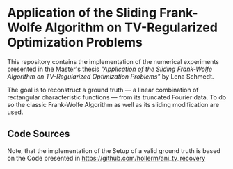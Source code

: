 # Application of the Sliding Frank-Wolfe Algorithm on TV-Regularized Optimization Problems

This repository contains the implementation of the numerical experiments presented in the Master's thesis *"Application of the Sliding Frank-Wolfe Algorithm on TV-Regularized Optimization Problems"* by Lena Schmedt.

The goal is to reconstruct a ground truth — a linear combination of rectangular characteristic functions — from its truncated Fourier data.
To do so the classic Frank-Wolfe Algorithm as well as its sliding modification are used.

## Code Sources

Note, that the implementation of the Setup of a valid ground truth is based on the Code presented in https://github.com/hollerm/ani_tv_recovery 
